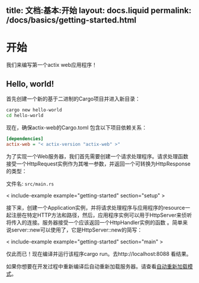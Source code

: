 title:   文档:基本:开始
layout: docs.liquid
permalink: /docs/basics/getting-started.html
---

# 开始

我们来编写第一个actix web应用程序！

## Hello, world!

首先创建一个新的基于二进制的Cargo项目并进入新目录：

```bash
cargo new hello-world
cd hello-world
```

现在，确保actix-web的Cargo.toml 包含以下项目依赖关系：

```ini
[dependencies]
actix-web = "< actix-version "actix-web" >"
```
为了实现一个Web服务器，我们首先需要创建一个请求处理程序。请求处理函数接受一个HttpRequest实例作为其唯一参数，并返回一个可转换为HttpResponse的类型：


文件名: `src/main.rs`

< include-example example="getting-started" section="setup" >

接下来，创建一个Application实例，并将请求处理程序与应用程序的resource一起注册在特定HTTP方法和路径，然后，应用程序实例可以用于HttpServer来侦听将传入的连接。服务器接受一个应该返回一个HttpHandler实例的函数 。简单来说server::new可以使用了，它是HttpServer::new的简写：

< include-example example="getting-started" section="main" >


仅此而已！现在编译并运行该程序cargo run。去http://localhost:8088 看结果。

如果你想要在开发过程中重新编译后自动重新加载服务器。请查看[自动重新加载模式](../autoreload/)。

